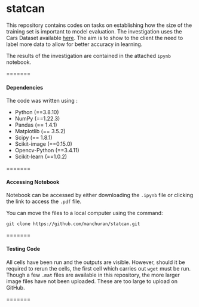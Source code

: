# statcan

This repository contains codes on tasks on establishing how the size of the training set is important to model evaluation. The investigation uses the Cars Dataset available [here](https://ai.stanford.edu/~jkrause/cars/car_dataset.html). The aim is to show to the client the need to label more data to allow for better accuracy in learning. 

The results of the investigation are contained in the attached `ipynb` notebook.

=======

#### Dependencies


The code was written using :

- Python (==3.8.10)
- NumPy (==1.22.3)
- Pandas (== 1.4.1)
- Matplotlib (== 3.5.2)
- Scipy (== 1.8.1)
- Scikit-image (==0.15.0)
- Opencv-Python (==3.4.11)
- Scikit-learn (==1.0.2)

=======

#### Accessing Notebook


Notebook can be accessed by either downloading the `.ipynb` file or clicking the link to access the `.pdf` file.

You can move the files to a local computer using the command:

    git clone https://github.com/manchuran/statcan.git
    
=======


#### Testing Code


All cells have been run and the outputs are visible. However, should it be required to rerun the cells, the first cell which carries out `wget` must be run. Though a few `.mat` files are available in this repository, the more larger image files have not been uploaded. These are too large to upload on GitHub.


=======

